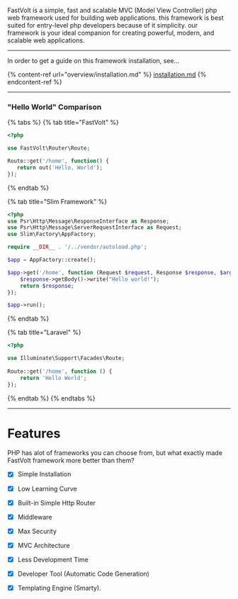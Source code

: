 FastVolt is a simple, fast and scalable MVC (Model View Controller) php web framework used for building web applications. this framework is best suited for entry-level php developers because of it simplicity. our framework is your ideal companion for creating powerful, modern, and scalable web applications.

***

In order to get a guide on this framework installation, see...

{% content-ref url="overview/installation.md" %}
[installation.md](overview/installation.md)
{% endcontent-ref %}

***

### "Hello World" Comparison

{% tabs %}
{% tab title="FastVolt" %}
```php
<?php

use FastVolt\Router\Route;

Route::get('/home', function() {
   return out('Hello, World');
});

```
{% endtab %}

{% tab title="Slim Framework" %}
```php
<?php
use Psr\Http\Message\ResponseInterface as Response;
use Psr\Http\Message\ServerRequestInterface as Request;
use Slim\Factory\AppFactory;

require __DIR__ . '/../vendor/autoload.php';

$app = AppFactory::create();

$app->get('/home', function (Request $request, Response $response, $args) {
    $response->getBody()->write("Hello world!");
    return $response;
});

$app->run();
```
{% endtab %}

{% tab title="Laravel" %}
```php
<?php

use Illuminate\Support\Facades\Route;
 
Route::get('/home', function () {
    return 'Hello World';
});
```
{% endtab %}
{% endtabs %}

***

# Features
PHP has alot of frameworks you can choose from, but what exactly made FastVolt framework more better than them?
- [x] Simple Installation
- [x] Low Learning Curve
- [x] Built-in Simple Http Router
- [x] Middleware
- [x] Max Security
- [x] MVC Architecture
- [x] Less Development Time
- [x] Developer Tool (Automatic Code Generation)
- [x] Templating Engine (Smarty).

